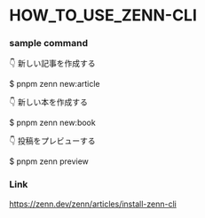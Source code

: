 # HOW_TO_USE_ZENN-CLI

### sample command

👇 新しい記事を作成する

$ pnpm zenn new:article

👇 新しい本を作成する

$ pnpm zenn new:book

👇 投稿をプレビューする

$ pnpm zenn preview

### Link

https://zenn.dev/zenn/articles/install-zenn-cli
